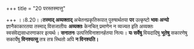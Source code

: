 +++
title = "20 परस्तस्मात्तु"

+++
।।8.20।।**तस्माद् अव्यक्ताद्** अचेतनप्रकृतिरूपात् पुरुषार्थतया **पर**
उत्कृष्टो **भावः अन्यो** ज्ञानैकाकारतया तस्माद् विसजातीयः **अव्यक्तः**
केनचित् प्रमाणेन न व्यज्यत इति अव्यक्तः स्वसंवेद्यसाधारणाकार इत्यर्थः।
**सनातनः** उत्पत्तिविनाशानर्हतया नित्यः। **यः सर्वेषु** वियदादिषु
**भूतेषु** सकारणेषु सकार्येषु **विनश्यत्सु** तत्र तत्र स्थितो अपि **न
विनश्यति।**
